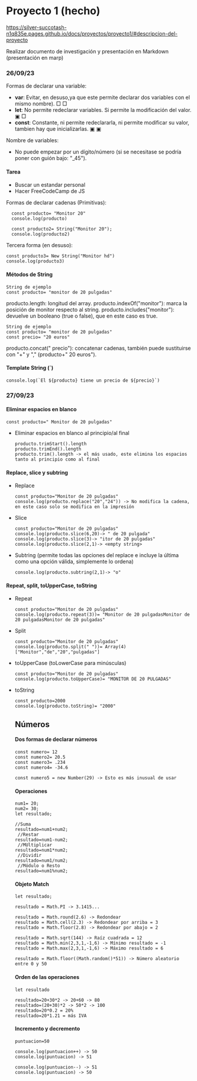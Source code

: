 # Proyecto 1 (hecho)

https://silver-succotash-n1q835e.pages.github.io/docs/proyectos/proyecto1/#descripcion-del-proyecto

Realizar documento de investigación y presentación en Markdown (presentación en marp)

### 26/09/23
Formas de declarar una variable:
  - **var**: Evitar, en desuso,ya que este permite declarar dos variables con el mismo nombre).                   □ □
  - **let**: No permite redeclarar variables. Si permite la modificación del valor.                               ▣ □ 
  - **const**: Constante, ni permite redeclararla, ni permite modificar su valor, tambien hay que inicializarlas. ▣ ▣

Nombre de variables:
  - No puede empezar por un dígito/número (si se necesitase se podría poner con guión bajo: "_45").

#### Tarea
- Buscar un estandar personal
- Hacer FreeCodeCamp de JS

Formas de declarar cadenas (Primitivas):

```
  const producto= "Monitor 20"
  console.log(producto)
```
```
  const producto2= String("Monitor 20");
  console.log(producto2)
```

Tercera forma (en desuso):
```
const producto3= New String("Monitor hd")
console.log(producto3)
```
#### Métodos de String
```
String de ejemplo
const producto= "monitor de 20 pulgadas"
```
producto.length: longitud del array.
producto.indexOf("monitor"): marca la posición de monitor respecto al string.
producto.includes("monitor"): devuelve un booleano (true o false), que en este caso es true.

```
String de ejemplo
const producto= "monitor de 20 pulgadas"
const precio= "20 euros"
```
producto.concat(" precio"): concatenar cadenas, también puede sustituirse con "+" y "," (producto+" 20 euros").

#### Template String (`)
```
console.log(`El ${producto} tiene un precio de ${precio}`)
```
### 27/09/23

#### Eliminar espacios en blanco
```
const producto=" Monitor de 20 pulgadas"
```
- Eliminar espacios en blanco al principio/al final
  
  ```
  producto.trimStart().length
  producto.trimEnd().length
  producto.trim().length -> el más usado, este elimina los espacios tanto al principio como al final
  ```

#### Replace, slice y subtring
- Replace
  
  ```
  const producto="Monitor de 20 pulgadas"
  console.log(producto.replace("20","24")) -> No modifica la cadena, en este caso solo se modifica en la impresión
  ```
- Slice
  ```
  const producto="Monitor de 20 pulgadas"
  console.log(producto.slice(6,20)-> " de 20 pulgada"
  console.log(producto.slice(3)-> "itor de 20 pulgadas"
  console.log(producto.slice(2,1)-> <empty string>
  ```
- Subtring (permite todas las opciones del replace e incluye la última como una opción válida, simplemente lo ordena)
  ```
  console.log(producto.subtring(2,1)-> "o"
  ```

#### Repeat, split, toUpperCase, toString
- Repeat
  
  ```
  const producto="Monitor de 20 pulgadas"
  console.log(producto.repeat(3))= "Monitor de 20 pulgadasMonitor de 20 pulgadasMonitor de 20 pulgadas"
  ```
- Split
  
  ```
  const producto="Monitor de 20 pulgadas"
  console.log(producto.split(" "))= Array(4)["Monitor","de","20","pulgadas"]
  ```
- toUpperCase (toLowerCase para minúsculas)
  
  ```
  const producto="Monitor de 20 pulgadas"
  console.log(producto.toUpperCase)= "MONITOR DE 20 PULGADAS"
  ```

- toString
   
  ```
  const producto=2000
  console.log(producto.toString)= "2000"
  ```

  ## Números
  #### Dos formas de declarar números
  ```
  const numero= 12
  const numero2= 20.5
  const numero3= .234
  const numero4= -34.6

  const numero5 = new Number(29) -> Esto es más inusual de usar
  ```
  #### Operaciones
  ```
  num1= 20;
  num2= 30;
  let resultado;

  //Suma
  resultado=num1+num2;
   //Restar
  resultado=num1-num2;
   //MUltiplicar
  resultado=num1*num2;
   //Dividir
  resultado=num1/num2;
   //Módulo o Resto
  resultado=num1%num2;
  ```
  #### Objeto Match
  ```
  let resultado;

  resultado = Math.PI -> 3.1415...

  resultado = Math.round(2.6) -> Redondear
  resultado = Math.cell(2.3) -> Redondear por arriba = 3
  resultado = Math.floor(2.8) -> Redondear por abajo = 2

  resultado = Math.sqrt(144) -> Raíz cuadrada = 12
  resultado = Math.min(2,3,1,-1,6) -> Mínimo resultado = -1
  resultado = Math.max(2,3,1,-1,6) -> Máximo resultado = 6
  
  resultado = Math.floor((Math.random()*51)) -> Número aleatorio entre 0 y 50
  ```
  #### Orden de las operaciones
  ```
  let resultado

  resultado=20+30*2 -> 20+60 -> 80
  resultado=(20+30)*2 -> 50*2 -> 100
  resultado=20*0.2 = 20%
  resultado=20*1.21 = más IVA
  ```
  #### Incremento y decremento
  ```
  puntuacion=50

  console.log(puntuacion++) -> 50
  console.log(puntuacion) -> 51

  console.log(puntuacion--) -> 51
  console.log(puntuacion) -> 50  
  ```
  

  







